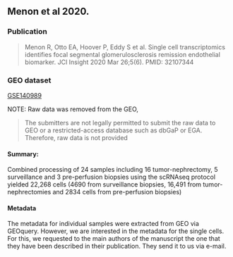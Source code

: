 ## Menon et al 2020.


### Publication
> Menon R, Otto EA, Hoover P, Eddy S et al. Single cell transcriptomics identifies focal segmental 
glomerulosclerosis remission endothelial biomarker. JCI Insight 2020 Mar 26;5(6). PMID: 32107344

### GEO dataset
[GSE140989](https://www.ncbi.nlm.nih.gov/geo/query/acc.cgi?acc=GSE140989)

NOTE: Raw data was removed from the GEO,
> The submitters are not legally permitted to submit the raw data to GEO or a restricted-access 
database such as dbGaP or EGA. Therefore, raw data is not provided

#### Summary:
Combined processing of 24 samples including 16 tumor-nephrectomy, 5 surveillance and 3 pre-perfusion 
biopsies using the scRNAseq protocol yielded 22,268 cells (4690 from surveillance biopsies, 16,491 
from tumor-nephrectomies and 2834 cells from pre-perfusion biopsies)

#### Metadata 
The metadata for individual samples were extracted from GEO via GEOquery. However, we are interested in
the metadata for the single cells. For this, we requested to the main authors of the manuscript the one
that they have been described in their publication. They send it to us via e-mail.
